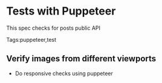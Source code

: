 # Tests with Puppeteer
This spec checks for posts public API

Tags:puppeteer,test

## Verify images from different viewports
* Do responsive checks using puppeteer